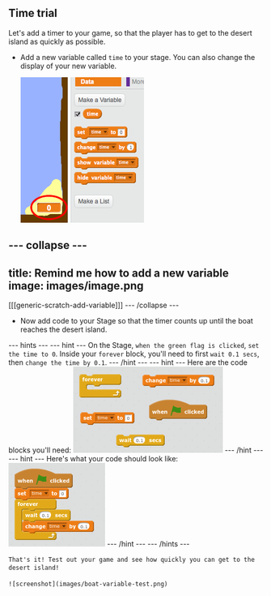 ## Time trial

Let's add a timer to your game, so that the player has to get to the desert island as quickly as possible.

+ Add a new variable called `time` to your stage. You can also change the display of your new variable.

	![screenshot](images/boat-variable.png)

--- collapse ---
---
title: Remind me how to add a new variable
image: images/image.png
---
[[[generic-scratch-add-variable]]]
--- /collapse ---


+ Now add code to your Stage so that the timer counts up until the boat reaches the desert island.

--- hints ---
--- hint ---
On the Stage, `when the green flag is clicked`, `set the time to 0`. Inside your `forever` block, you'll need to first `wait 0.1 secs`, then `change the time by 0.1`.
--- /hint ---
--- hint ---
Here are the code blocks you'll need:
![screenshot](images/boat-time-blocks.png)
--- /hint ---
--- hint ---
Here's what your code should look like:
![screenshot](images/boat-time-code.png)
--- /hint ---
--- /hints ---

	That's it! Test out your game and see how quickly you can get to the desert island!

	![screenshot](images/boat-variable-test.png)
